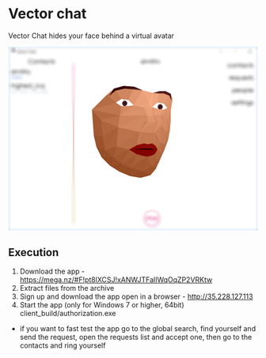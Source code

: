 # Vector chat
Vector Chat hides your face behind a virtual avatar

![alt text](face.png)

## Execution
1. Download the app -  https://mega.nz/#F!pt8lXCSJ!xANWJTFaIlWqOqZP2VRKtw
2. Extract files from the archive
4. Sign up and download the app
open in a browser - http://35.228.127.113
5. Start the app (only for  Windows 7 or higher, 64bit)
client_build/authorization.exe
- if you want to fast test the app go to the global search, find yourself and send the request, open the requests list and accept one, then go to the contacts and ring yourself